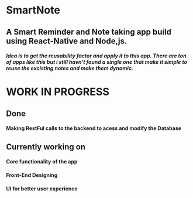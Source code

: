 # SmartNote

## A Smart Reminder and Note taking app build using React-Native and Node,js.
##### Idea is to get the reusability factor and apply it to this app. There are ton of apps like this but i still havn't found a single one that make it simple to reuse the excisting notes and make them dynamic.



# WORK IN PROGRESS

## Done
####  Making RestFul calls to the backend to acess and modify the Database

## Currently working on
####  Core functionality of the app
####  Front-End Designing
####  UI for better user experience
